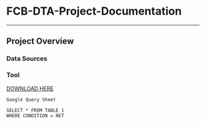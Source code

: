 # FCB-DTA-Project-Documentation
---
## Project Overview
### Data Sources
### Tool
 [DOWNLOAD HERE](https://myschool.ng/classroom/english-language/1356?exam_type=jamb&exam_year=1979&page=6)
~~~
Google Query Sheet

SELECT * FROM TABLE 1
WHERE CONDITION = NET

~~~
